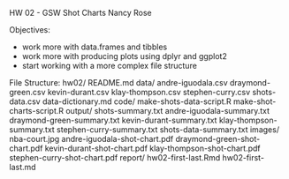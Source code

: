 HW 02 - GSW Shot Charts
Nancy Rose

Objectives:
- work more with data.frames and tibbles
- work more with producing plots using dplyr and ggplot2
- start working with a more complex file structure

File Structure:
  hw02/
    README.md
  data/
    andre-iguodala.csv
    draymond-green.csv
    kevin-durant.csv
    klay-thompson.csv
    stephen-curry.csv
    shots-data.csv
    data-dictionary.md
  code/
    make-shots-data-script.R
    make-shot-charts-script.R
  output/
    shots-summary.txt
    andre-iguodala-summary.txt
    draymond-green-summary.txt
    kevin-durant-summary.txt
    klay-thompson-summary.txt
    stephen-curry-summary.txt
    shots-data-summary.txt
  images/
    nba-court.jpg
    andre-iguodala-shot-chart.pdf
    draymond-green-shot-chart.pdf
    kevin-durant-shot-chart.pdf
    klay-thompson-shot-chart.pdf
    stephen-curry-shot-chart.pdf
  report/
    hw02-first-last.Rmd
    hw02-first-last.md